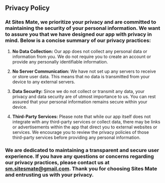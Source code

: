 ## Privacy Policy

### At Sites Mate, we prioritize your privacy and are committed to maintaining the security of your personal information. We want to assure you that we have designed our app with privacy in mind. Below is a concise summary of our privacy practices:

  1. **No Data Collection:** Our app does not collect any personal data or information from you. We do not require you to create an account or provide any personally identifiable information.

  2. **No Server Communication:** We have not set up any servers to receive or store user data. This means that no data is transmitted from your device to any external servers.

  3. **Data Security:** Since we do not collect or transmit any data, your privacy and data security are of utmost importance to us. You can rest assured that your personal information remains secure within your device.

  4. **Third-Party Services:** Please note that while our app itself does not integrate with any third-party services or collect data, there may be links or advertisements within the app that direct you to external websites or services. We encourage you to review the privacy policies of those third-party services before providing any personal information.

### We are dedicated to maintaining a transparent and secure user experience. If you have any questions or concerns regarding our privacy practices, please contact us at sm.sitesmate@gmail.com. Thank you for choosing Sites Mate and entrusting us with your privacy.